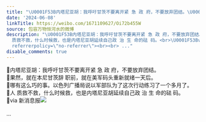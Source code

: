```yaml
---
title: "\U0001F53B内塔尼亚胡：我呼吁甘茨不要离开紧 急 政 府，不要放弃团结。\U0001F53B果然，就在本尼甘茨辞 职前，就在美军码头重新就绪一天后。\U0001F53B哪有这么巧的事。以色列广播..."
date: '2024-06-08'
linkTitle: https://weibo.com/1671109627/Oi72b455W
source: 包容万物恒河水的微博
description: "\U0001F53B内塔尼亚胡：我呼吁甘茨不要离开紧 急 政 府，不要放弃团结。<br>\U0001F53B果然，就在本尼甘茨辞 职前，就在美军码头重新就绪一天后。<br>\U0001F53B哪有这么巧的事。以色列广播局说以军部队为了这次行动练习了一个多月了。<br>\U0001F53B人
  质救不救，什么时候救，也是内塔尼亚胡延续自己政 治 生 命的砝 码。<br>\U0001F53Bvia 新消息报<img style=\"\" src=\"https://tvax2.sinaimg.cn/large/639b1bfbly1hqih42zzfrj20dx02uq4g.jpg\"
  referrerpolicy=\"no-referrer\"><br><br> ..."
disable_comments: true
---
```

🔻内塔尼亚胡：我呼吁甘茨不要离开紧 急 政 府，不要放弃团结。<br>🔻果然，就在本尼甘茨辞 职前，就在美军码头重新就绪一天后。<br>🔻哪有这么巧的事。以色列广播局说以军部队为了这次行动练习了一个多月了。<br>🔻人 质救不救，什么时候救，也是内塔尼亚胡延续自己政 治 生 命的砝 码。<br>🔻via 新消息报<img style="" src="https://tvax2.sinaimg.cn/large/639b1bfbly1hqih42zzfrj20dx02uq4g.jpg" referrerpolicy="no-referrer"><br><br> ...